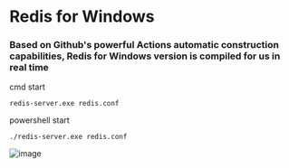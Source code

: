 # Redis for Windows

### Based on Github's powerful Actions automatic construction capabilities, Redis for Windows version is compiled for us in real time


cmd start
```shell
redis-server.exe redis.conf
```
powershell start
```shell
./redis-server.exe redis.conf
```

![image](https://user-images.githubusercontent.com/515784/215540157-65f55297-cde2-49b3-8ab3-14dca7e11ee0.png)
